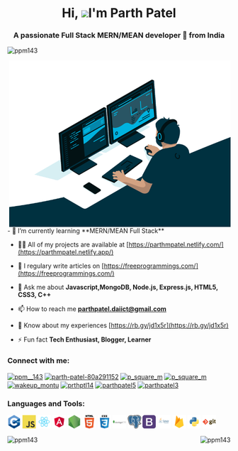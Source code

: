 <h1 align="center">Hi, <span><img src="https://media.giphy.com/media/hvRJCLFzcasrR4ia7z/giphy.gif" width="25px"></span>I'm Parth Patel</h1>
<h3 align="center">A passionate Full Stack MERN/MEAN developer 🚀 from India</h3>

<p align="left"> <img src="https://komarev.com/ghpvc/?username=ppm143&label=Profile%20views&color=0e75b6&style=flat" alt="ppm143" /> </p>
<img align="right" alt="GIF" src="https://github.com/Dantusaikamal/Dantusaikamal/blob/main/code.gif?raw=true" width="500"/>
- 🌱 I’m currently learning **MERN/MEAN Full Stack**

- 👨‍💻 All of my projects are available at [https://parthmpatel.netlify.com/](https://parthmpatel.netlify.app/)

- 📝 I regulary write articles on [https://freeprogrammings.com/](https://freeprogrammings.com/)

- 💬 Ask me about **Javascript,MongoDB, Node.js, Express.js, HTML5, CSS3, C++**

- 📫 How to reach me **parthpatel.daiict@gmail.com**

- 📄 Know about my experiences [https://rb.gy/jd1x5r](https://rb.gy/jd1x5r)

- ⚡ Fun fact **Tech Enthusiast, Blogger, Learner**

<h3 align="left">Connect with me:</h3>
<p align="left">
<a href="https://twitter.com/ppm__143" target="blank"><img align="center" src="https://cdn.jsdelivr.net/npm/simple-icons@3.0.1/icons/twitter.svg" alt="ppm__143" height="30" width="40" /></a>
<a href="https://linkedin.com/in/parth-patel-80a291152" target="blank"><img align="center" src="https://cdn.jsdelivr.net/npm/simple-icons@3.0.1/icons/linkedin.svg" alt="parth-patel-80a291152" height="30" width="40" /></a>
<a href="https://instagram.com/p_square_m" target="blank"><img align="center" src="https://cdn.jsdelivr.net/npm/simple-icons@3.0.1/icons/instagram.svg" alt="p_square_m" height="30" width="40" /></a>
<a href="https://www.codechef.com/users/p_square_m" target="blank"><img align="center" src="https://cdn.jsdelivr.net/npm/simple-icons@3.1.0/icons/codechef.svg" alt="p_square_m" height="30" width="40" /></a>
<a href="https://www.hackerrank.com/wakeup_montu" target="blank"><img align="center" src="https://cdn.jsdelivr.net/npm/simple-icons@3.0.1/icons/hackerrank.svg" alt="wakeup_montu" height="30" width="40" /></a>
<a href="https://codeforces.com/profile/prthptl14" target="blank"><img align="center" src="https://cdn.jsdelivr.net/npm/simple-icons@3.0.1/icons/codeforces.svg" alt="prthptl14" height="30" width="40" /></a>
<a href="https://www.hackerearth.com/parthpatel5" target="blank"><img align="center" src="https://cdn.jsdelivr.net/npm/simple-icons@3.0.1/icons/hackerearth.svg" alt="parthpatel5" height="30" width="40" /></a>
<a href="https://auth.geeksforgeeks.org/user/parthpatel3" target="blank"><img align="center" src="https://cdn.jsdelivr.net/npm/simple-icons@3.0.1/icons/geeksforgeeks.svg" alt="parthpatel3" height="30" width="40" /></a>
</p>

<h3 align="left">Languages and Tools:</h3>
<p align="left"> 
<code><img height="30" src="https://raw.githubusercontent.com/github/explore/80688e429a7d4ef2fca1e82350fe8e3517d3494d/topics/cpp/cpp.png"></code>
<code><img height="30" src="https://raw.githubusercontent.com/github/explore/80688e429a7d4ef2fca1e82350fe8e3517d3494d/topics/javascript/javascript.png"></code>
<code><img height="30" src="https://raw.githubusercontent.com/github/explore/80688e429a7d4ef2fca1e82350fe8e3517d3494d/topics/react/react.png"></code>
<code><img height="30" src="https://raw.githubusercontent.com/github/explore/80688e429a7d4ef2fca1e82350fe8e3517d3494d/topics/angular/angular.png"></code>
<code><img height="30" src="https://raw.githubusercontent.com/github/explore/80688e429a7d4ef2fca1e82350fe8e3517d3494d/topics/nodejs/nodejs.png"></code>
<code><img height="30" src="https://raw.githubusercontent.com/github/explore/80688e429a7d4ef2fca1e82350fe8e3517d3494d/topics/html/html.png"></code>
<code><img height="30" src="https://raw.githubusercontent.com/github/explore/80688e429a7d4ef2fca1e82350fe8e3517d3494d/topics/css/css.png"></code>
<code><img height="30" src="https://raw.githubusercontent.com/github/explore/80688e429a7d4ef2fca1e82350fe8e3517d3494d/topics/mongodb/mongodb.png"></code>
<code><img height="30" src="https://raw.githubusercontent.com/github/explore/80688e429a7d4ef2fca1e82350fe8e3517d3494d/topics/postgresql/postgresql.png"></code>
<code><img height="30" src="https://raw.githubusercontent.com/github/explore/80688e429a7d4ef2fca1e82350fe8e3517d3494d/topics/bootstrap/bootstrap.png"></code>
<code><img height="30" src="https://raw.githubusercontent.com/github/explore/80688e429a7d4ef2fca1e82350fe8e3517d3494d/topics/java/java.png"></code>
<code><img height="30" src="https://raw.githubusercontent.com/github/explore/80688e429a7d4ef2fca1e82350fe8e3517d3494d/topics/firebase/firebase.png"></code>
<code><img height="30" src="https://raw.githubusercontent.com/github/explore/80688e429a7d4ef2fca1e82350fe8e3517d3494d/topics/python/python.png"></code>
<code><img height="30" src="https://raw.githubusercontent.com/github/explore/80688e429a7d4ef2fca1e82350fe8e3517d3494d/topics/git/git.png"></code>
</p>

<p><img align="left" src="https://github-readme-stats.vercel.app/api/top-langs?username=ppm143&show_icons=true&locale=en&layout=compact&theme=gotham" alt="ppm143" /></p>

<p>&nbsp;<img align="right" src="https://github-readme-stats.vercel.app/api?username=ppm143&show_icons=true&locale=en&layout=compact&theme=gotham" alt="ppm143" /></p>
